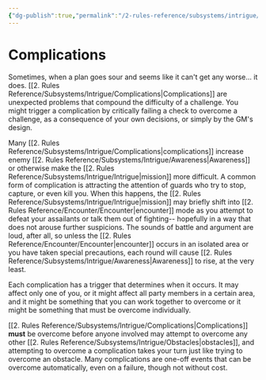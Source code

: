 ```yaml
---
{"dg-publish":true,"permalink":"/2-rules-reference/subsystems/intrigue/complications/","noteIcon":""}
---
```


# Complications

Sometimes, when a plan goes sour and seems like it can't get any worse... it does. [[2. Rules Reference/Subsystems/Intrigue/Complications\|Complications]] are unexpected problems that compound the difficulty of a challenge. You might trigger a complication by critically failing a check to overcome a challenge, as a consequence of your own decisions, or simply by the GM's design. 

Many [[2. Rules Reference/Subsystems/Intrigue/Complications\|complications]] increase enemy [[2. Rules Reference/Subsystems/Intrigue/Awareness\|Awareness]] or otherwise make the [[2. Rules Reference/Subsystems/Intrigue/Intrigue\|mission]] more difficult. A common form of complication is attracting the attention of guards who try to stop, capture, or even kill you. When this happens, the [[2. Rules Reference/Subsystems/Intrigue/Intrigue\|mission]] may briefly shift into [[2. Rules Reference/Encounter/Encounter\|encounter]] mode as you attempt to defeat your assailants or talk them out of fighting-- hopefully in a way that does not arouse further suspicions. The sounds of battle and argument are loud, after all, so unless the [[2. Rules Reference/Encounter/Encounter\|encounter]] occurs in an isolated area or you have taken special precautions, each round will cause [[2. Rules Reference/Subsystems/Intrigue/Awareness\|Awareness]] to rise, at the very least. 

Each complication has a trigger that determines when it occurs. It may affect only one of you, or it might affect all party members in a certain area, and it might be something that you can work together to overcome or it might be something that must be overcome individually. 

[[2. Rules Reference/Subsystems/Intrigue/Complications\|Complications]] **must** be overcome before anyone involved may attempt to overcome any other [[2. Rules Reference/Subsystems/Intrigue/Obstacles\|obstacles]], and attempting to overcome a complication takes your turn just like trying to overcome an obstacle. Many complications are one-off events that can be overcome automatically, even on a failure, though not without cost. 